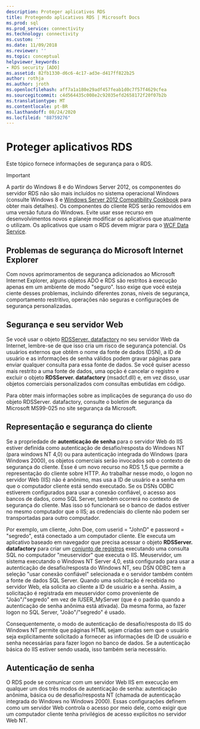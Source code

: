 ```yaml
---
description: Proteger aplicativos RDS
title: Protegendo aplicativos RDS | Microsoft Docs
ms.prod: sql
ms.prod_service: connectivity
ms.technology: connectivity
ms.custom: ''
ms.date: 11/09/2018
ms.reviewer: ''
ms.topic: conceptual
helpviewer_keywords:
- RDS security [ADO]
ms.assetid: 82fb1330-d6c6-4c17-ad3e-d417ff822b25
author: rothja
ms.author: jroth
ms.openlocfilehash: aff7a1a180e29adf457feab1d0c7f57f4629cfea
ms.sourcegitcommit: c4d564435c008e2c92035efd2658172f20f07b2b
ms.translationtype: MT
ms.contentlocale: pt-BR
ms.lasthandoff: 08/24/2020
ms.locfileid: "88759276"
---
```

# <a name="securing-rds-applications"></a>Proteger aplicativos RDS
Este tópico fornece informações de segurança para o RDS.  
  
> [!IMPORTANT]
>  A partir do Windows 8 e do Windows Server 2012, os componentes do servidor RDS não são mais incluídos no sistema operacional Windows (consulte Windows 8 e [Windows Server 2012 Compatibility Cookbook](https://www.microsoft.com/download/details.aspx?id=27416) para obter mais detalhes). Os componentes do cliente RDS serão removidos em uma versão futura do Windows. Evite usar esse recurso em desenvolvimentos novos e planeje modificar os aplicativos que atualmente o utilizam. Os aplicativos que usam o RDS devem migrar para o [WCF Data Service](https://go.microsoft.com/fwlink/?LinkId=199565).  
  
## <a name="microsoft-internet-explorer-security-issues"></a>Problemas de segurança do Microsoft Internet Explorer  
 Com novos aprimoramentos de segurança adicionados ao Microsoft Internet Explorer, alguns objetos ADO e RDS são restritos à execução apenas em um ambiente de modo "seguro". Isso exige que você esteja ciente desses problemas, incluindo diferentes zonas, níveis de segurança, comportamento restritivo, operações não seguras e configurações de segurança personalizadas.  
  
## <a name="security-and-your-web-server"></a>Segurança e seu servidor Web  
 Se você usar o objeto [RDSServer. datafactory](../../reference/rds-api/datafactory-object-rdsserver.md) no seu servidor Web da Internet, lembre-se de que isso cria um risco de segurança potencial. Os usuários externos que obtêm o nome da fonte de dados (DSN), a ID de usuário e as informações de senha válidos podem gravar páginas para enviar qualquer consulta para essa fonte de dados. Se você quiser acesso mais restrito a uma fonte de dados, uma opção é cancelar o registro e excluir o objeto **RDSServer. datafactory** (msadcf.dll) e, em vez disso, usar objetos comerciais personalizados com consultas embutidas em código.  
  
 Para obter mais informações sobre as implicações de segurança do uso do objeto RDSServer. datafactory, consulte o boletim de segurança da Microsoft MS99-025 no site segurança da Microsoft.  
  
## <a name="client-impersonation-and-security"></a>Representação e segurança do cliente  
 Se a propriedade de **autenticação de senha** para o servidor Web do IIS estiver definida como autenticação de desafio/resposta do Windows NT (para windows NT 4,0) ou para autenticação integrada do Windows (para Windows 2000), os objetos comerciais serão invocados sob o contexto de segurança do cliente. Esse é um novo recurso no RDS 1,5 que permite a representação do cliente sobre HTTP. Ao trabalhar nesse modo, o logon no servidor Web (IIS) não é anônimo, mas usa a ID de usuário e a senha em que o computador cliente está sendo executado. Se os DSNs ODBC estiverem configurados para usar a conexão confiável, o acesso aos bancos de dados, como SQL Server, também ocorrerá no contexto de segurança do cliente. Mas isso só funcionará se o banco de dados estiver no mesmo computador que o IIS; as credenciais do cliente não podem ser transportadas para outro computador.  
  
 Por exemplo, um cliente, John Doe, com userid = "JohnD" e password = "segredo", está conectado a um computador cliente. Ele executa um aplicativo baseado em navegador que precisa acessar o objeto **RDSServer. datafactory** para criar um [conjunto de registros](../../reference/ado-api/recordset-object-ado.md) executando uma consulta SQL no computador "meuservidor" que executa o IIS. Meuservidor, um sistema executando o Windows NT Server 4,0, está configurado para usar a autenticação de desafio/resposta do Windows NT, seu DSN ODBC tem a seleção "usar conexão confiável" selecionada e o servidor também contém a fonte de dados SQL Server. Quando uma solicitação é recebida no servidor Web, ela solicita ao cliente a ID de usuário e a senha. Assim, a solicitação é registrada em meuservidor como proveniente de "João"/"segredo" em vez de IUSER_MyServer (que é o padrão quando a autenticação de senha anônima está ativada). Da mesma forma, ao fazer logon no SQL Server, "João"/"segredo" é usado.  
  
 Consequentemente, o modo de autenticação de desafio/resposta do IIS do Windows NT permite que páginas HTML sejam criadas sem que o usuário seja explicitamente solicitado a fornecer as informações de ID de usuário e senha necessárias para fazer logon no banco de dados. Se a autenticação básica do IIS estiver sendo usada, isso também seria necessário.  
  
## <a name="password-authentication"></a>Autenticação de senha  
 O RDS pode se comunicar com um servidor Web IIS em execução em qualquer um dos três modos de autenticação de senha: autenticação anônima, básica ou de desafio/resposta NT (chamada de autenticação integrada do Windows no Windows 2000). Essas configurações definem como um servidor Web controla o acesso por meio dele, como exigir que um computador cliente tenha privilégios de acesso explícitos no servidor Web NT.